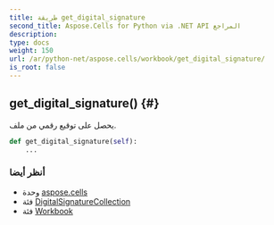 ```yaml
---
title: طريقة get_digital_signature
second_title: Aspose.Cells for Python via .NET API المراجع
description:
type: docs
weight: 150
url: /ar/python-net/aspose.cells/workbook/get_digital_signature/
is_root: false
---
```

##  get_digital_signature() {#}
يحصل على توقيع رقمي من ملف.



```python
def get_digital_signature(self):
    ...
```





###  أنظر أيضا
* وحدة [aspose.cells](../../)
* فئة [DigitalSignatureCollection](/cells/ar/python-net/aspose.cells.digitalsignatures/digitalsignaturecollection)
* فئة [Workbook](/cells/ar/python-net/aspose.cells/workbook)
